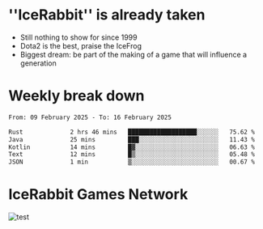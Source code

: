# ''IceRabbit'' is already taken
- Still nothing to show for since 1999
- Dota2 is the best, praise the IceFrog
- Biggest dream: be part of the making of a game that will influence a generation

# Weekly break down
<!--START_SECTION:waka-->

```txt
From: 09 February 2025 - To: 16 February 2025

Rust             2 hrs 46 mins   ███████████████████░░░░░░   75.62 %
Java             25 mins         ███░░░░░░░░░░░░░░░░░░░░░░   11.43 %
Kotlin           14 mins         █▓░░░░░░░░░░░░░░░░░░░░░░░   06.63 %
Text             12 mins         █▒░░░░░░░░░░░░░░░░░░░░░░░   05.48 %
JSON             1 min           ▒░░░░░░░░░░░░░░░░░░░░░░░░   00.67 %
```

<!--END_SECTION:waka-->

# IceRabbit Games Network
![test](https://steam-stat.vercel.app/api?profileName=IceRabbit.png)
